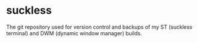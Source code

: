 # suckless

The git repository used for version control and backups of my ST (suckless terminal) and DWM (dynamic window manager) builds. 
